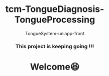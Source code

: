 <div align="center">
  <h1>tcm-TongueDiagnosis-TongueProcessing</h1>
  TongueSystem-uniapp-front<br>
  <h3>This project is keeping going !!! </h3>
  <h1>Welcome😆</h1>
</div>
